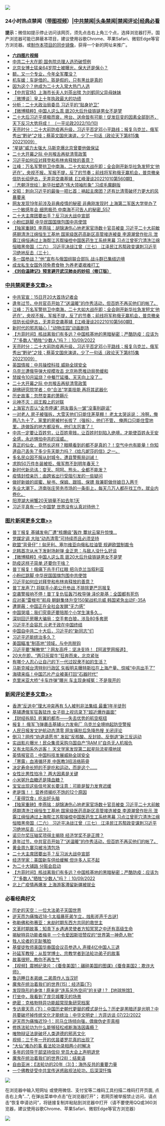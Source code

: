 ![](https://raw.githubusercontent.com/jsvpn/jsproxy/dev/64photo/fqnews-qr.jpg)

<div id="tt">
<h3>24小时热点禁闻（<a href="https://aaa.v2dns.tk/?QAjUl=BgRp5UNKRn&T5Vk=fPVH&Q59Ab=WxGE" target="_blank">带图视频</a>）|<a href="#%E4%B8%AD%E5%85%B1%E7%A6%81%E9%97%BB%E6%9B%B4%E5%A4%9A%E6%96%87%E7%AB%A0">中共禁闻</a>|<a href="#%E5%9B%BE%E7%89%87%E6%96%B0%E9%97%BB%E6%9B%B4%E5%A4%9A%E6%96%87%E7%AB%A0">头条禁闻</a>|<a href="#%E6%96%B0%E9%97%BB%E8%AF%84%E8%AE%BA%E6%9B%B4%E5%A4%9A%E6%96%87%E7%AB%A0">禁闻评论|<a href="#%E5%BF%85%E7%9C%8B%E7%BB%8F%E5%85%B8%E5%A5%BD%E6%96%87">经典必看</a></h3>
<div><b>提示：</b>微信如提示停止访问该网页，须先点击右上角三个点，选择浏览器打开。国产浏览器可能已屏蔽本项目，建议使用谷歌Chrome、苹果Safari、微软Edge等官方浏览器。或<a href="%E5%88%B6%E4%BD%9Cgit%E7%A6%81%E9%97%BB%E9%95%9C%E5%83%8F.md">制作本项目的同步镜像</a>，获得一个新的网址来推广。</div>
<ul>
<li><b><a href="http://d2.v2rss.gq/64.mp4" target="_blank">六四图片视频</a></b></li>
<li><a href="/headline/20221011/1795589.md">中共二十大在即 国务院总理人选恐破惯例</a></li>
<li><a href="/comments/20221011/1795602.md">北京女博士猛亲64岁院士被曝光，保大还是保小？</a></li>
<li><a href="/cnnews/20221011/1795648.md">额，又一个专业，今年全军覆没？</a></li>
<li><a href="/cnnews/20221011/1795647.md">机车媛：车是借的，盔是假的，只有黑丝是真的</a></li>
<li><a href="/comments/20221011/1795673.md">因为这个？他成为二十大入常大热门人选</a></li>
<li><a href="/headline/20221011/1795849.md">【中共官场】上海市长夫人刘茶出殡 为刘鹤同父异母妹妹</a></li>
<li><a href="/ssgc/20221011/1795688.md">〖微博谈〗皇上十年执政最大的功绩</a></li>
<li><a href="/comments/20221011/1795604.md">分析：二十大政治局委员 习近平的“贴身护卫”</a></li>
<li><a href="/topimagenews/20221011/1795802.md">【微博精粹】中国人这么乖 匪20大后升级铁链男女不是梦</a></li>
<li><a href="/sohnews/20221011/1795685.md">二十大后习近平盛极而衰，垮台、送命皆有可能！促发巨变的因素全部到齐，天下反习大势将成！ （一平论政2022/10/10)</a></li>
<li><a href="/cbnews/20221011/1795719.md">天亮时分：二十大前防疫再升级，习近平否定邓小平路线；报复乌克兰，俄军秀出“黔驴”之技；蔡英文国庆演讲，少了一句话（政论天下第815集 20221009）</a></li>
<li><a href="/cnnews/20221011/1795622.md">“星链”威力太强大 马斯克爆北京曾要他做保证</a></li>
<li><a href="/cbnews/20221011/1795625.md">二十大开幕之际 中共喉舌再挺清零政策</a></li>
<li><a href="/topimagenews/20221011/1795607.md">习近平如何应对拜登和布林肯释放的善意？</a></li>
<li><a href="/cbnews/20221011/1795832.md">江峰：万名军警拱卫中南海，二十大如大战在即；全会刚开新华社急发短文‘他还在’，央视不报，军报不提，反了的节奏；前线将军称俄无赢机会，普京撤亲信防长绍伊古，无差异空袭基辅【江峰漫谈20221010第560期】</a></li>
<li><a href="/ssgc/20221011/1795769.md">〖兲朝浮世绘〗新华社塑造“伟大领袖形象” 习成毛魔翻版</a></li>
<li><a href="/comments/20221011/1795677.md">文昭：刺向习近平的最後一把匕首：祸起主席团？还有比清零破坏力更大的风暴要来</a></li>
<li><a href="/comments/20221011/1795606.md">网友发现19年前涉及非典疫情的秘密 非典刚发现时 上海第二军医大学举办了一个敏感年会 细思极恐 中南海不可告人的秘密_557</a></li>
<li><a href="/comments/20221011/1795829.md">二十大主席团要出手？反习派大战中宣部</a></li>
<li><a href="/topimagenews/20221011/1795678.md">小粉红跳脚 中华民国国旗包围中共使馆</a></li>
<li><a href="/comments/20221011/1795842.md">【独家重磅】李燕铭：胡锦涛伤心地老家官场数十官员被查 习近平二十大前敏感期清洗江绵恒生工基地 国家级医药高新区高管接连被查 李源潮曾作批示 泄露江绵恒通过上海帮江苏帮操控中国医药生工系统黑幕 习点江曾死穴清洗江绵恒暗黑帝国（二六） 习近平决战江曾（三七） 江泽民江苏帮政变谋刺习近平 习绝地反击（三十）</a></li>
<li><a href="/worldnews/20221011/1795588.md">多一国参战？“他”宣布与俄国组联合部队 战斗群已集结边境</a></li>
<li><a href="/yule/20221011/1795623.md">成龙私生女国外领免费食物 为养老婆艰难打工</a></li>
<li><b><a href="/comments/20200207/1272816.md" target="_blank">《刘伯温碑记》预言避开武汉肺炎的妙招（修订版）</a></b></li>
</ul>
</div>

<div class="catlist">
<h3><a href="/cbnews/" target="_blank">中共禁闻</a><span><a href="/cbnews/" target="_blank" rel="nofollow">更多文章>></a></span></h3>
<ul>
<li><a href="/cbnews/20221011/1795919.md" target="_blank">中共官宣：15日开20大首场记者会</a></li>
<li><a href="/comments/20221011/1795839.md" target="_blank">逢年过节，中共官员开始了“送温暖”的作秀活动，但百姓不再买他们的帐了。</a></li>
<li><a href="/cbnews/20221011/1795832.md" target="_blank">江峰：万名军警拱卫中南海，二十大如大战在即；全会刚开新华社急发短文‘他还在’，央视不报，军报不提，反了的节奏；前线将军称俄无赢机会，普京撤亲信防长绍伊古，无差异空袭基辅【江峰漫谈20221010第560期】</a></li>
<li><a href="/cbnews/20221011/1795570.md" target="_blank">新时代的邪恶轴心 | &quot;动物庄园&quot;动画剧场</a></li>
<li><a href="/comments/20221011/1795816.md" target="_blank">【方菲时间】核战离我们有多远？中国核基地的黑暗秘密；严酷防疫：应该为了“多数人”牺牲“少数人”吗？｜10/09/2022</a></li>
<li><a href="/cbnews/20221011/1795719.md" target="_blank">天亮时分：二十大前防疫再升级，习近平否定邓小平路线；报复乌克兰，俄军秀出“黔驴”之技；蔡英文国庆演讲，少了一句话（政论天下第815集 20221009）</a></li>
<li><a href="/cbnews/20221011/1795703.md" target="_blank">英国情报：中共操控科技 威胁全球安全</a></li>
<li><a href="/cbnews/20221011/1795702.md" target="_blank">乌克兰遭俄导弹大规模攻击 北京称愿推动局势缓和</a></li>
<li><a href="/cbnews/20221011/1795645.md" target="_blank">禁娱令10月延烧？中餐厅延播、天天向上没了…</a></li>
<li><a href="/cbnews/20221011/1795625.md" target="_blank">二十大开幕之际 中共喉舌再挺清零政策</a></li>
<li><a href="/cbnews/20221010/1795562.md" target="_blank">胡佛研究院学者：中“合法”学美技能 再将其武器化</a></li>
<li><a href="/cbnews/20221010/1795475.md" target="_blank">历史故事：忽然变美的萧耨斤</a></li>
<li><a href="/cbnews/20221010/1795476.md" target="_blank">元神不灭：阎王殿上的对联</a></li>
<li><a href="/cbnews/20221010/1795528.md" target="_blank">上海官方否认“全市停课” 网友眉头一皱“没事别辟谣”</a></li>
<li><a href="/comments/20221010/1795501.md" target="_blank">一对老人 房子被强拆，大雪天他们只能住茅草棚！ 老太太哭诉说： 冷啊，俺两八九十了，家里的房被村长拔了（强拆），他们不管， 俺两口只能住雪地里，连做饭的地方都没有，他们太厉害了！</a></li>
<li><a href="/comments/20221010/1795500.md" target="_blank">中共一定要让百姓穷，让百姓卑贱，让百姓时刻陷入绝境，才能使百姓永无安全感，永远惧怕中共的淫威。</a></li>
<li><a href="/comments/20221010/1795495.md" target="_blank">真正的仙女，竟然长这样？眼睛看到的都不是真的？！空气中也有能量！你知道自己丢失了多少先天能力吗？《给凡妮莎的信》之一。</a></li>
<li><a href="/comments/20221010/1795493.md" target="_blank">多名民众因不服从封城令，遭县警察局训诫！</a></li>
<li><a href="/cbnews/20221010/1795478.md" target="_blank">求购50万件冬装被拒，俄军熬不到明年春天？</a></li>
<li><a href="/cbnews/20221010/1795425.md" target="_blank">新时代新忌讳：变天、呵呵、熊头，全都不能发？</a></li>
<li><a href="/cbnews/20221010/1795409.md" target="_blank">疫情封控亲历：由跨省出行受阻引发的一些疑问</a></li>
<li><a href="/cbnews/20221010/1795402.md" target="_blank">做好新娘的闺蜜、秘书、保姆、跟班、保镖 我兼职做伴娘日入两千</a></li>
<li><a href="/comments/20221010/1795395.md" target="_blank">失业大潮下，济南张庄劳务市场的一条街上，每天几万人都在找工作，就业内卷化。</a></li>
<li><a href="/cbnews/20221010/1795375.md" target="_blank">阳澄湖大闸蟹20天销量不如去年1天</a></li>
<li><a href="/cbnews/20221010/1795355.md" target="_blank">习近平真有一个中国梦 世界没有认真对待他？</a></li>

</ul>
</div>
<div class="catlist">
<h3><a href="/topimagenews/" target="_blank">图片新闻</a><span><a href="/topimagenews/" target="_blank" rel="nofollow">更多文章>></a></span></h3>
<ul>
<li><a href="/topimagenews/20221011/1795918.md" target="_blank">普丁报复 基辅发电厂遭“核爆级”轰炸 蕈状云窜升惊悚…</a></li>
<li><a href="/topimagenews/20221011/1795897.md" target="_blank">党媒定调 大陆“动态清零”可持续而且必须坚持</a></li>
<li><a href="/topimagenews/20221011/1795870.md" target="_blank">欧盟“背骨仔”！匈牙利、塞尔维亚向俄私拉油管 规避欧盟制裁令</a></li>
<li><a href="/topimagenews/20221011/1795821.md" target="_blank">北韩首次从水下发射场射弹 金正恩：与敌人没什么好谈</a></li>
<li><a href="/topimagenews/20221011/1795802.md" target="_blank">【微博精粹】中国人这么乖 匪20大后升级铁链男女不是梦</a></li>
<li><a href="/topimagenews/20221011/1795775.md" target="_blank">防疫这样子简单 还要你干啥？</a></li>
<li><a href="/topimagenews/20221011/1795774.md" target="_blank">普丁报复！俄痛下杀手打红眼 把乌克兰当叙利亚</a></li>
<li><a href="/topimagenews/20221011/1795678.md" target="_blank">小粉红跳脚 中华民国国旗包围中共使馆</a></li>
<li><a href="/topimagenews/20221011/1795607.md" target="_blank">习近平如何应对拜登和布林肯释放的善意？</a></li>
<li><a href="/topimagenews/20221010/1795511.md" target="_blank">普丁发声了! 将联手小弟公开参战 不排除更严厉报复</a></li>
<li><a href="/topimagenews/20221010/1795458.md" target="_blank">空袭警报响不停！普丁复仇狂轰75枚导弹 泽伦斯基：全国都有死伤</a></li>
<li><a href="/topimagenews/20221010/1795437.md" target="_blank">应对美“雷根号”航母 朝鲜集体升空150架战机示威 韩国紧急出动F-35A</a></li>
<li><a href="/topimagenews/20221010/1795390.md" target="_blank">遭屏蔽：中国正在全社会发酵“无力感”</a></li>
<li><a href="/topimagenews/20221010/1795374.md" target="_blank">中国哭墙：我们究竟还要陪那个小学生演多久…</a></li>
<li><a href="/topimagenews/20221010/1795363.md" target="_blank">深圳回迁房曝大骗局：空手套白狼，涉及80多套房</a></li>
<li><a href="/topimagenews/20221010/1795349.md" target="_blank">习近平不会容忍 元老干政在中国终结</a></li>
<li><a href="/topimagenews/20221010/1795309.md" target="_blank">中国自中共二十大后，习近平的“新同志”们</a></li>
<li><a href="/topimagenews/20221010/1795308.md" target="_blank">习近平还能统治多久？</a></li>
<li><a href="/topimagenews/20221010/1795289.md" target="_blank">美国瞄准“制高地”领域，与中共脱钩</a></li>
<li><a href="/topimagenews/20221010/1795272.md" target="_blank">习近平要“解散党”？网友高呼：坚决支持！【阿波罗网报道】</a></li>
<li><a href="/topimagenews/20221010/1795252.md" target="_blank">20大在即，“两只灰犀牛”狂奔而来，北京紧张</a></li>
<li><a href="/topimagenews/20221010/1795249.md" target="_blank">有哪个人忍心让自己的下一代过奴隶不如的生活？</a></li>
<li><a href="/topimagenews/20221010/1795199.md" target="_blank">马斯克喊台湾特别行政区 矢板明夫曝特斯拉在上海产量、惊喊“中共出手了”</a></li>
<li><a href="/topimagenews/20221010/1795198.md" target="_blank">海啸来临！中国芯片产业被美打回“石器时代”</a></li>
<li><a href="/topimagenews/20221010/1795190.md" target="_blank">克里米亚大桥“卡车炸弹”曝光 车主现身喊冤：不是我开的</a></li>

</ul>
</div>
<div class="catlist">
<h3><a href="/comments/" target="_blank">新闻评论</a><span><a href="/comments/" target="_blank" rel="nofollow">更多文章>></a></span></h3>
<ul>
<li><a href="/comments/20221011/1795951.md" target="_blank">香港“反送中”理大冲突再有 5人被判非法集结 最重1年半徒刑</a></li>
<li><a href="/comments/20221011/1795950.md" target="_blank">基辅遭俄军狂轰猛炸 女子街上视讯录下“超近爆炸画面”</a></li>
<li><a href="/comments/20221011/1795945.md" target="_blank">【财经拆局】折翼的都市——失去优势的航空枢纽</a></li>
<li><a href="/comments/20221011/1795940.md" target="_blank">报复！ 俄军飞弹袭击基辅火力发电厂 乌克兰全境响起防空警报</a></li>
<li><a href="/comments/20221011/1795939.md" target="_blank">人民日报发文护航动态清零 网友痛批后急降热搜 关闭评论</a></li>
<li><a href="/comments/20221011/1795922.md" target="_blank">倒习？网传“劝退请愿书” 发起“反核酸、反封锁、反倒退”新三反运动</a></li>
<li><a href="/comments/20221011/1795921.md" target="_blank">实战影片曝光！民众集资采购乌国自产“RAM II”自杀无人机报仇</a></li>
<li><a href="/comments/20221011/1795920.md" target="_blank">又有太阳系外访客！ 天文学家发现第二起星际流星撞地球</a></li>
<li><a href="/comments/20221011/1795886.md" target="_blank">英情报官员：中国科技发展威胁全球安全</a></li>
<li><a href="/comments/20221011/1795885.md" target="_blank">「寒露」血液循环差 中医教3招活络筋骨</a></li>
<li><a href="/comments/20221011/1795884.md" target="_blank">决定寿命长短的不是吃和运动，而是这个&#8230;&#8230;</a></li>
<li><a href="/comments/20221011/1795883.md" target="_blank">女性比男性怕冷？ 两大因素是关键</a></li>
<li><a href="/comments/20221011/1795882.md" target="_blank">小米粥升血糖还是降血糖？</a></li>
<li><a href="/comments/20221011/1795881.md" target="_blank">宝宝出现这些信号家长要注意：可能是智力发育迟缓</a></li>
<li><a href="/comments/20221011/1795880.md" target="_blank">老是饿！！ 营养师揭吃不饱的12个原因</a></li>
<li><a href="/comments/20221011/1795879.md" target="_blank">「麦得饮食」吃出好头脑</a></li>
<li><a href="/comments/20221011/1795842.md" target="_blank">【独家重磅】李燕铭：胡锦涛伤心地老家官场数十官员被查 习近平二十大前敏感期清洗江绵恒生工基地 国家级医药高新区高管接连被查 李源潮曾作批示 泄露江绵恒通过上海帮江苏帮操控中国医药生工系统黑幕 习点江曾死穴清洗江绵恒暗黑帝国（二六） 习近平决战江曾（三七） 江泽民江苏帮政变谋刺习近平 习绝地反击（三十）</a></li>
<li><a href="/comments/20221011/1795840.md" target="_blank">诺贝尔奖压轴奖项得主揭晓 经济学奖不是正牌？</a></li>
<li><a href="/comments/20221011/1795839.md" target="_blank">逢年过节，中共官员开始了“送温暖”的作秀活动，但百姓不再买他们的帐了。</a></li>
<li><a href="/comments/20221011/1795830.md" target="_blank">黄金周九寨沟被冷清包场</a></li>
<li><a href="/comments/20221011/1795829.md" target="_blank">二十大主席团要出手？反习派大战中宣部</a></li>
<li><a href="/comments/20221011/1795823.md" target="_blank">经济学家：美国新车供给缓解 但许多人买不起</a></li>
<li><a href="/comments/20221011/1795818.md" target="_blank">为二十大铺路 分赃会启动</a></li>
<li><a href="/comments/20221011/1795816.md" target="_blank">【方菲时间】核战离我们有多远？中国核基地的黑暗秘密；严酷防疫：应该为了“多数人”牺牲“少数人”吗？｜10/09/2022</a></li>
<li><a href="/comments/20221011/1795806.md" target="_blank">北上广疫情再爆发 上海游客滞留新疆被就业</a></li>

</ul>
</div>

<div class="catlist">
<h3>必看经典好文</h3>
<ul>
<li><a href="/tculture/20121025/73067.md" target="_blank">历史的天空：一位大法弟子天国世界</a></li>
<li><a href="/tculture/20190304/1091068.md" target="_blank">逆天而为痛悔迟18-1:太祖暴死弟乍立，烛影斧声千古谜1</a></li>
<li><a href="/tculture/20200911/132247.md" target="_blank">弥勒佛和弥赛亚：末劫时期东西方共同的救世主</a></li>
<li><a href="/comments/20200308/1290079.md" target="_blank">文革时期故事：知青下乡遇通灵使者方知冥冥之中还有高级生命</a></li>
<li><a href="/cnnews/20210317/1506463.md" target="_blank">揭秘特异功能者梅辛 一个令爱因斯坦赞叹的“世界第一神奇人物”</a></li>
<li><a href="/comments/20200606/783250.md" target="_blank">牲人论者的无耻嘴脸</a></li>
<li><a href="/taiwannews/20220804/1767098.md" target="_blank">基督徒牧师美国华裔国会议员参选人 声援4亿中国人三退</a></li>
<li><a href="/comments/20210629/1576797.md" target="_blank">孙延军教授：从哲学博士、宗教学者到法轮功弟子的故事</a></li>
<li><a href="/funmedia/20210802/1598610.md" target="_blank">故事很短，教你不再生气</a></li>
<li><a href="/comments/20210123/1473011.md" target="_blank">【视频】震撼纪录片：《蚕食美国1：碾碎美国的图谋》《蚕食美国2：欺诈大师》</a></li>
<li><a href="/comments/20220408/1716379.md" target="_blank">鲁迅睡日本弟媳 二弟周作人当汉奸</a></li>
<li><a href="/topimagenews/20180610/955499.md" target="_blank">魔鬼在统治着我们的世界(15)：经济篇(下)</a></li>
<li><a href="/bannedvideo/20220611/1744386.md" target="_blank">发现隐形的身体 ! 原来是“连系另外空间”的关键 ! ? 【地球旅馆】</a></li>
<li><a href="/comments/20201015/1414242.md" target="_blank">打坐中，我看到了庞贝城覆灭的场景</a></li>
<li><a href="/comments/20200705/783265.md" target="_blank">绝密：克格勃特异功能超常现象研究档案</a></li>
<li><a href="/bannedvideo/20220723/1761909.md" target="_blank">专访章天亮 (下)：中国历史朝代更替的模式是什么？历史是黑暗还是光明？中共要破坏掉传统文化才能统治｜中华文明史｜方菲访谈 07/22/2022</a></li>
<li><a href="/tculture/20190304/1091072.md" target="_blank">逆天而为痛悔迟19-1：司马立场倾向强，偶做伪史歪真相</a></li>
<li><a href="/cbnews/20220601/1740227.md" target="_blank">修炼法轮功为什么能够轻松戒断海洛因毒瘾？</a></li>
<li><a href="/cbnews/20170130/651555.md" target="_blank">唯物辩证法是破坏人类道德的邪恶文化</a></li>
<li><a href="/aomi/qiwen/20151223/484507.md" target="_blank">视频：三千年一开的优昙婆罗花真的出现了</a></li>
<li><a href="/cbnews/20210428/1535533.md" target="_blank">“大仙”难办的事  看法轮功录相两小时解决</a></li>
<li><a href="/comments/20210307/1500218.md" target="_blank">多年的领导干部坚持信仰 党员大会上声明退党</a></li>
<li><a href="/comments/20181228/1054609.md" target="_blank">魔鬼在统治着我们的世界(28)：结束语</a></li>
<li><a href="/comments/20190806/1168435.md" target="_blank">自由亚洲：【法轮功的20年（3）】：海外反共的重要力量</a></li>
<li><a href="/bannedvideo/20210124/1473946.md" target="_blank">一个佛教徒受中共宣传迷惑敌视法轮功，后深深忏悔</a></li>

</ul>
</div>

![](https://raw.githubusercontent.com/jsvpn/jsproxy/dev/64photo/fqnews-qr.jpg)

在浏览器中输入短网址 或使用微信、支付宝等二维码工具扫描二维码打开页面, 点击右上角"...", 在弹出菜单中点击“在浏览器打开”； 若网页被举报禁止访问，请点击“恢复申请访问”，将链接复制并粘贴到浏览器中打开（请不要使用QQ或360浏览器，建议使用谷歌Chrome、苹果Safari、微软Edge等官方浏览器）

![](https://raw.githubusercontent.com/jsvpn/jsproxy/dev/64photo/wx.jpg)